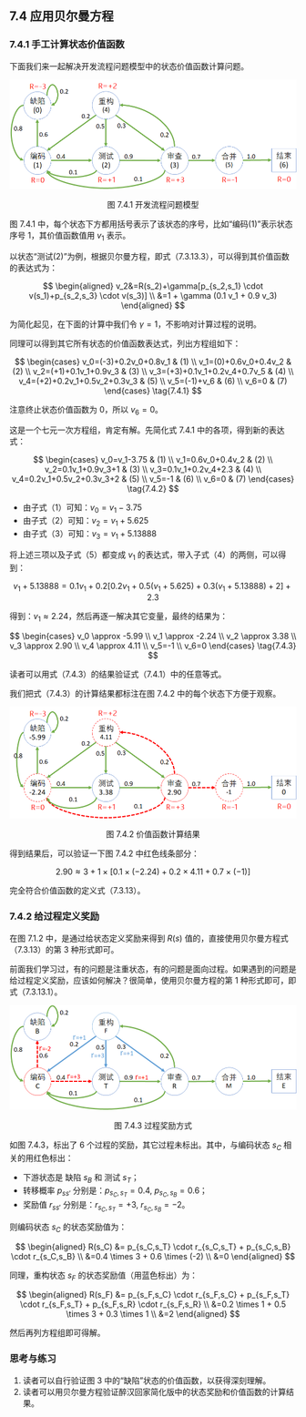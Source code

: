 
## 7.4 应用贝尔曼方程

### 7.4.1 手工计算状态价值函数

下面我们来一起解决开发流程问题模型中的状态价值函数计算问题。

<center>
<img src="./img/Code-V-Array.png">

图 7.4.1 开发流程问题模型
</center>

图 7.4.1 中，每个状态下方都用括号表示了该状态的序号，比如“编码(1)”表示状态序号 1，其价值函数值用 $v_1$ 表示。

以状态“测试(2)”为例，根据贝尔曼方程，即式（7.3.13.3），可以得到其价值函数的表达式为：

$$
\begin{aligned}
v_2&=R(s_2)+\gamma[p_{s_2,s_1} \cdot v(s_1)+p_{s_2,s_3} \cdot v(s_3)]
\\
&=1 + \gamma (0.1 v_1 + 0.9 v_3)
\end{aligned}
$$

为简化起见，在下面的计算中我们令 $\gamma=1$，不影响对计算过程的说明。

同理可以得到其它所有状态的价值函数表达式，列出方程组如下：

$$
\begin{cases}
v_0=(-3)+0.2v_0+0.8v_1 & (1)
\\
v_1=(0)+0.6v_0+0.4v_2 & (2)
\\
v_2=(+1)+0.1v_1+0.9v_3 & (3)
\\
v_3=(+3)+0.1v_1+0.2v_4+0.7v_5 & (4)
\\
v_4=(+2)+0.2v_1+0.5v_2+0.3v_3 & (5)
\\
v_5=(-1)+v_6 & (6)
\\
v_6=0 & (7)
\end{cases}
\tag{7.4.1}
$$

注意终止状态价值函数为 0，所以 $v_6=0$。

这是一个七元一次方程组，肯定有解。先简化式 7.4.1 中的各项，得到新的表达式：

$$
\begin{cases}
v_0=v_1-3.75 & (1)
\\
v_1=0.6v_0+0.4v_2 & (2)
\\
v_2=0.1v_1+0.9v_3+1 & (3)
\\
v_3=0.1v_1+0.2v_4+2.3 & (4)
\\
v_4=0.2v_1+0.5v_2+0.3v_3+2 & (5)
\\
v_5=-1 & (6)
\\
v_6=0 & (7)
\end{cases}
\tag{7.4.2}
$$

- 由子式（1）可知：$v_0=v_1-3.75$
- 由子式（2）可知：$v_2=v_1+5.625$
- 由子式（3）可知：$v_3=v_1+5.13888$

将上述三项以及子式（5）都变成 $v_1$ 的表达式，带入子式（4）的两侧，可以得到：

$$
v_1+5.13888=0.1v_1+0.2[0.2v_1+0.5(v_1+5.625)+0.3(v_1+5.13888)+2]+2.3
$$

得到：$v_1 \approx 2.24$，然后再逐一解决其它变量，最终的结果为：

$$
\begin{cases}
v_0 \approx -5.99
\\
v_1 \approx -2.24
\\
v_2 \approx 3.38
\\
v_3 \approx 2.90
\\
v_4 \approx 4.11
\\
v_5=-1
\\
v_6=0
\end{cases}
\tag{7.4.3}
$$

读者可以用式（7.4.3）的结果验证式（7.4.1）中的任意等式。

我们把式（7.4.3）的计算结果都标注在图 7.4.2 中的每个状态下方便于观察。

<center>
<img src="./img/Code-V-Result.png">

图 7.4.2 价值函数计算结果
</center>

得到结果后，可以验证一下图 7.4.2 中红色线条部分：

$$
2.90 \approx 3 + 1 \times [0.1\times(-2.24)+0.2 \times 4.11  + 0.7 \times (-1) ]
$$

完全符合价值函数的定义式（7.3.13）。

### 7.4.2 给过程定义奖励

在图 7.1.2 中，是通过给状态定义奖励来得到 $R(s)$ 值的，直接使用贝尔曼方程式（7.3.13）的第 3 种形式即可。

前面我们学习过，有的问题是注重状态，有的问题是面向过程。如果遇到的问题是给过程定义奖励，应该如何解决？很简单，使用贝尔曼方程的第 1 种形式即可，即式（7.3.13.1）。

<center>
<img src="./img/Code-Reward.png">

图 7.4.3 过程奖励方式
</center>

如图 7.4.3，标出了 6 个过程的奖励，其它过程未标出。其中，与编码状态 $s_C$ 相关的用红色标出：

- 下游状态是 缺陷 $s_B$ 和 测试 $s_T$；
- 转移概率 $p_{ss'}$ 分别是：$p_{s_C,s_T}=0.4, \ p_{s_C,s_B}=0.6$；
- 奖励值 $r_{ss'}$ 分别是：$r_{s_C,s_T}=+3, \ r_{s_C,s_B}=-2$。

则编码状态 $s_C$ 的状态奖励值为：

$$
\begin{aligned}
R(s_C) &= p_{s_C,s_T} \cdot r_{s_C,s_T} + p_{s_C,s_B} \cdot r_{s_C,s_B}
\\
&=0.4 \times 3 + 0.6 \times (-2)
\\
&=0
\end{aligned}
$$

同理，重构状态 $s_F$ 的状态奖励值（用蓝色标出）为：

$$
\begin{aligned}
R(s_F) &= p_{s_F,s_C} \cdot r_{s_F,s_C} + p_{s_F,s_T} \cdot r_{s_F,s_T} + p_{s_F,s_R} \cdot r_{s_F,s_R}
\\
&=0.2 \times 1 + 0.5 \times 3 + 0.3 \times 1
\\
&=2
\end{aligned}
$$

然后再列方程组即可得解。

### 思考与练习

1. 读者可以自行验证图 3 中的“缺陷”状态的价值函数，以获得深刻理解。
2. 读者可以用贝尔曼方程验证醉汉回家简化版中的状态奖励和价值函数的计算结果。
